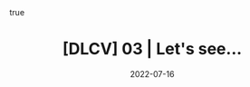 ---
title: "[DLCV] 03 | Let's see..."
date: 2022-07-16
description: ""
summary: ""

math: true 
highlight: true
hightlight_languages: ["python","bash"]

authors: ["Claire Labit-Bonis"]

# hero: featured.png

tags: ["Teaching"]

menu:
  sidebar:
    name: "03 | Let's see..."
    identifier: dlcv-practical-sessions-03
    parent: dlcv-practical-sessions
    weight: 30
---